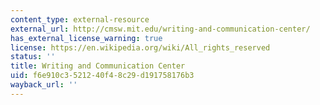 ```yaml
---
content_type: external-resource
external_url: http://cmsw.mit.edu/writing-and-communication-center/
has_external_license_warning: true
license: https://en.wikipedia.org/wiki/All_rights_reserved
status: ''
title: Writing and Communication Center
uid: f6e910c3-5212-40f4-8c29-d191758176b3
wayback_url: ''
---
```

